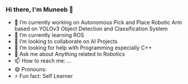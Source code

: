 ### Hi there, I'm Muneeb 👋

<!--

**munn33b/munn33b** is a ✨ _special_ ✨ repository because its `README.md` (this file) appears on your GitHub profile.

Here are some ideas to get you started:
-->
- 🔭 I’m currently working on Autonomous Pick and Place Robotic Arm based on YOLOv3 Object Detection and Classification System
- 🌱 I’m currently learning ROS
- 👯 I’m looking to collaborate on AI Projects
- 🤔 I’m looking for help with Programming especially C++
- 💬 Ask me about Anything related to Robotics
- 📫 How to reach me: ...
- 😄 Pronouns: 
- ⚡ Fun fact: Self Learner

